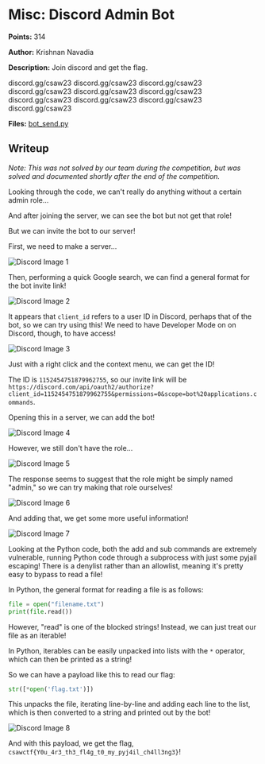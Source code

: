# Misc: Discord Admin Bot

**Points:** 314

**Author:** Krishnan Navadia

**Description:** Join discord and get the flag.

discord.gg/csaw23 discord.gg/csaw23 discord.gg/csaw23 discord.gg/csaw23 discord.gg/csaw23 discord.gg/csaw23 discord.gg/csaw23 discord.gg/csaw23 discord.gg/csaw23 discord.gg/csaw23

**Files:** [bot_send.py](files/bot_send[1].py)

## Writeup

*Note: This was not solved by our team during the competition, but was solved and documented shortly after the end of the competition.*

Looking through the code, we can't really do anything without a certain admin role...

And after joining the server, we can see the bot but not get that role!

But we can invite the bot to our server!

First, we need to make a server...

![Discord Image 1](images/discord1.png)

Then, performing a quick Google search, we can find a general format for the bot invite link!

![Discord Image 2](images/discord2.png)

It appears that `client_id` refers to a user ID in Discord, perhaps that of the bot, so we can try using this! We need to have Developer Mode on on Discord, though, to have access!

![Discord Image 3](images/discord3.png)

Just with a right click and the context menu, we can get the ID!

The ID is `1152454751879962755`, so our invite link will be `https://discord.com/api/oauth2/authorize?client_id=1152454751879962755&permissions=0&scope=bot%20applications.commands`.

Opening this in a server, we can add the bot!

![Discord Image 4](images/discord4.png)

However, we still don't have the role...

![Discord Image 5](images/discord5.png)

The response seems to suggest that the role might be simply named "admin," so we can try making that role ourselves!

![Discord Image 6](images/discord6.png)

And adding that, we get some more useful information! 

![Discord Image 7](images/discord7.png)

Looking at the Python code, both the add and sub commands are extremely vulnerable, running Python code through a subprocess with just some pyjail escaping! There is a denylist rather than an allowlist, meaning it's pretty easy to bypass to read a file!

In Python, the general format for reading a file is as follows:

```py
file = open("filename.txt")
print(file.read())
```

However, "read" is one of the blocked strings! Instead, we can just treat our file as an iterable!

In Python, iterables can be easily unpacked into lists with the `*` operator, which can then be printed as a string!

So we can have a payload like this to read our flag:

```py
str([*open('flag.txt')])
```

This unpacks the file, iterating line-by-line and adding each line to the list, which is then converted to a string and printed out by the bot!

![Discord Image 8](images/discord8.png)

And with this payload, we get the flag, `csawctf{Y0u_4r3_th3_fl4g_t0_my_pyj4il_ch4ll3ng3}`!
